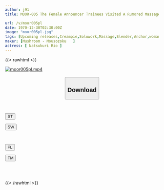 ```yaml
---
author: j91
title: MOOR-005 The Female Announcer Trainees Visited A Rumored Massage Parlor To Practice For An Interview...not A Sex Shop For Women! Rio Nazuki Is Made To Climax With A Huge Cock And A Huge Piston Creampie

url: /v/moor005pl
date: 1970-12-30T02:30:00Z
image: "moor005pl.jpg"
tags: [Upcoming releases,Creampie,Solowork,Massage,Slender,Anchor,woman,Acme · Orgasm	 ]
maker: [Mushroom - Mousozoku   ]
actress: [ Natsukuri Rio ]
---
```



{{< rawhtml >}}

<div class="video" data-videoid="pending_link_2.html">
    <a href="javascript:;">
        <img src="/v/moor005pl/moor005pl.jpg" width="WIDTH" height="HEIGHT" alt="moor005pl.mp4" loading="lazy">
    </a>
</div>

<script type="text/javascript" src="https://j91.asia/asset/on-demand-pend.js"></script>

<br>
  <link rel="stylesheet" href="https://j91.asia/asset/bs5.css">
  
  <center>
  <button class="btn btn-primary" type="button" data-bs-toggle="collapse" data-bs-target=".multi-collapse" aria-expanded="false" aria-controls="multiCollapseExample1 multiCollapseExample2"><h2>Download</h2></button></center>
</p>
<div class="row">
  <div class="col">
    <div class="collapse multi-collapse" id="multiCollapseExample1">
      <div class="card card-body">
	      	      <br>
<div class="buttons">  
<p><a href="https://j91.asia/pending_link_2.html" target="_blank"><button class="btn-hover color-3"><i class="fa fa-download"></i> ST</button></a></p>
<p><a href="https://j91.asia/pending_link_2.html" target="_blank"><button class="btn-hover color-2"><i class="fa fa-download"></i> SW</button></a></p></div>
    </div>
  </div>
</div>
  <div class="col">
    <div class="collapse multi-collapse" id="multiCollapseExample2">
      <div class="card card-body">
	      <br>
<div class="buttons">
<p><a href="https://j91.asia/pending_link_2.html" target="_blank"><button class="btn-hover color-9"><i class="fa fa-download"></i> FL</button></a></p>
<p><a href="https://j91.asia/pending_link_2.html" target="_blank"><button class="btn-hover color-8"><i class="fa fa-download"></i> FM</button></a></p></div>
<br><br>
      </div>
    </div>
  </div>
</div>

{{< /rawhtml >}}
